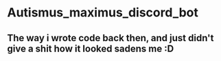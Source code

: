 # Autismus_maximus_discord_bot
## The way i wrote code back then, and just didn't give a shit how it looked sadens me :D
